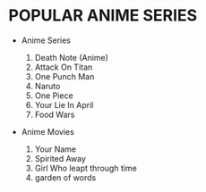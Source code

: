 # POPULAR ANIME SERIES
* Anime Series
    1. Death Note (Anime)
    2. Attack On Titan
    3. One Punch Man
    4. Naruto
    5. One Piece
    6. Your Lie In April
    7. Food Wars
    
* Anime Movies
    1. Your Name
    2. Spirited Away
    3. Girl Who leapt through time
    4. garden of words 

